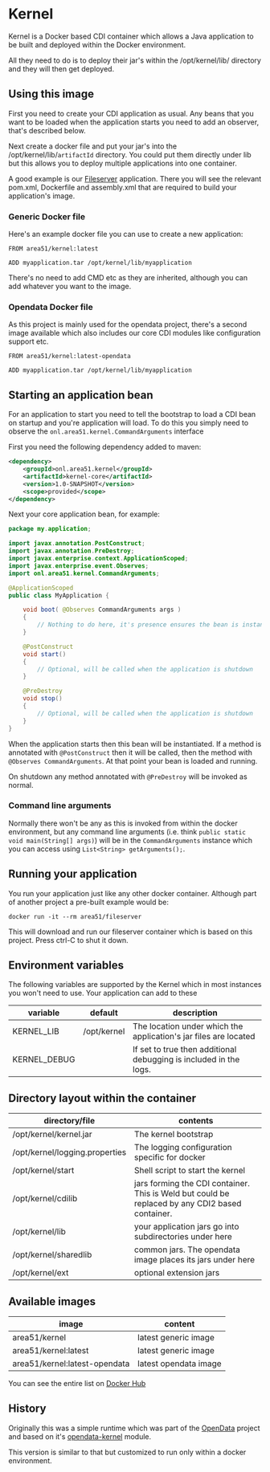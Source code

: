 # Kernel

Kernel is a Docker based CDI container which allows a Java application to be built and deployed within the Docker environment.

All they need to do is to deploy their jar's within the /opt/kernel/lib/ directory and they will then get deployed.

## Using this image

First you need to create your CDI application as usual. Any beans that you want to be loaded when the application starts you need to add an observer, that's described below.

Next create a docker file and put your jar's into the /opt/kernel/lib/`artifactId` directory. You could put them directly under lib but this allows you to deploy
multiple applications into one container.

A good example is our [Fileserver](https://github.com/peter-mount/fileserver) application. There you will see the relevant pom.xml, Dockerfile and assembly.xml
that are required to build your application's image.

### Generic Docker file
Here's an example docker file you can use to create a new application:
```
FROM area51/kernel:latest

ADD myapplication.tar /opt/kernel/lib/myapplication
```

There's no need to add CMD etc as they are inherited, although you can add whatever you want to the image.

### Opendata Docker file
As this project is mainly used for the opendata project, there's a second image available which also includes our core CDI modules like configuration support etc.

```
FROM area51/kernel:latest-opendata

ADD myapplication.tar /opt/kernel/lib/myapplication
```

## Starting an application bean

For an application to start you need to tell the bootstrap to load a CDI bean on startup and you're application will load.
To do this you simply need to observe the `onl.area51.kernel.CommandArguments` interface

First you need the following dependency added to maven:
```xml
<dependency>
    <groupId>onl.area51.kernel</groupId>
    <artifactId>kernel-core</artifactId>
    <version>1.0-SNAPSHOT</version>
    <scope>provided</scope>
</dependency>
```

Next your core application bean, for example:

```java
package my.application;

import javax.annotation.PostConstruct;
import javax.annotation.PreDestroy;
import javax.enterprise.context.ApplicationScoped;
import javax.enterprise.event.Observes;
import onl.area51.kernel.CommandArguments;

@ApplicationScoped
public class MyApplication {

    void boot( @Observes CommandArguments args )
    {
        // Nothing to do here, it's presence ensures the bean is instantiated by CDI
    }

    @PostConstruct
    void start()
    {
        // Optional, will be called when the application is shutdown
    }

    @PreDestroy
    void stop()
    {
        // Optional, will be called when the application is shutdown
    }
}
```

When the application starts then this bean will be instantiated. If a method is annotated with `@PostConstruct` then it will be called, then the method with
`@Observes CommandArguments`. At that point your bean is loaded and running.

On shutdown any method annotated with `@PreDestroy` will be invoked as normal.

### Command line arguments
Normally there won't be any as this is invoked from within the docker environment, but any command line arguments (i.e. think `public static void main(String[] args)`)
will be in the `CommandArguments` instance which you can access using `List<String> getArguments();`.

## Running your application

You run your application just like any other docker container. Although part of another project a pre-built example would be:
```
docker run -it --rm area51/fileserver
```
This will download and run our fileserver container which is based on this project. Press ctrl-C to shut it down.

## Environment variables
The following variables are supported by the Kernel which in most instances you won't need to use. Your application can add to these

variable | default | description
-------- | ------- | -----------
KERNEL_LIB | /opt/kernel | The location under which the application's jar files are located
KERNEL_DEBUG | | If set to true then additional debugging is included in the logs.

## Directory layout within the container

directory/file | contents
--------- | --------
/opt/kernel/kernel.jar | The kernel bootstrap
/opt/kernel/logging.properties | The logging configuration specific for docker
/opt/kernel/start | Shell script to start the kernel
/opt/kernel/cdilib | jars forming the CDI container. This is Weld but could be replaced by any CDI2 based container.
/opt/kernel/lib | your application jars go into subdirectories under here
/opt/kernel/sharedlib | common jars. The opendata image places its jars under here
/opt/kernel/ext | optional extension jars

## Available images

image | content
----- | -------
area51/kernel | latest generic image
area51/kernel:latest | latest generic image
area51/kernel:latest-opendata | latest opendata image

You can see the entire list on [Docker Hub](https://hub.docker.com/r/area51/kernel/tags/)

## History

Originally this was a simple runtime which was part of the [OpenData](https://github.com/peter-mount/opendata) project and based on it's
[opendata-kernel](https://github.com/peter-mount/opendata-common/tree/master/opendata-kernel) module.

This version is similar to that but customized to run only within a docker environment.
